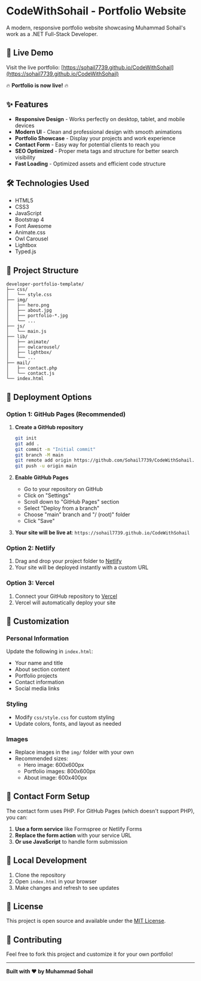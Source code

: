 # CodeWithSohail - Portfolio Website

A modern, responsive portfolio website showcasing Muhammad Sohail's work as a .NET Full-Stack Developer.

## 🚀 Live Demo

Visit the live portfolio: [https://sohail7739.github.io/CodeWithSohail](https://sohail7739.github.io/CodeWithSohail)

🔥 **Portfolio is now live!** 🔥

## ✨ Features

- **Responsive Design** - Works perfectly on desktop, tablet, and mobile devices
- **Modern UI** - Clean and professional design with smooth animations
- **Portfolio Showcase** - Display your projects and work experience
- **Contact Form** - Easy way for potential clients to reach you
- **SEO Optimized** - Proper meta tags and structure for better search visibility
- **Fast Loading** - Optimized assets and efficient code structure

## 🛠️ Technologies Used

- HTML5
- CSS3
- JavaScript
- Bootstrap 4
- Font Awesome
- Animate.css
- Owl Carousel
- Lightbox
- Typed.js

## 📁 Project Structure

```
developer-portfolio-template/
├── css/
│   └── style.css
├── img/
│   ├── hero.png
│   ├── about.jpg
│   ├── portfolio-*.jpg
│   └── ...
├── js/
│   └── main.js
├── lib/
│   ├── animate/
│   ├── owlcarousel/
│   ├── lightbox/
│   └── ...
├── mail/
│   ├── contact.php
│   └── contact.js
└── index.html
```

## 🚀 Deployment Options

### Option 1: GitHub Pages (Recommended)

1. **Create a GitHub repository**
   ```bash
   git init
   git add .
   git commit -m "Initial commit"
   git branch -M main
   git remote add origin https://github.com/Sohail7739/CodeWithSohail.git
   git push -u origin main
   ```

2. **Enable GitHub Pages**
   - Go to your repository on GitHub
   - Click on "Settings"
   - Scroll down to "GitHub Pages" section
   - Select "Deploy from a branch"
   - Choose "main" branch and "/ (root)" folder
   - Click "Save"

3. **Your site will be live at**: `https://sohail7739.github.io/CodeWithSohail`

### Option 2: Netlify

1. Drag and drop your project folder to [Netlify](https://netlify.com)
2. Your site will be deployed instantly with a custom URL

### Option 3: Vercel

1. Connect your GitHub repository to [Vercel](https://vercel.com)
2. Vercel will automatically deploy your site

## 🎨 Customization

### Personal Information
Update the following in `index.html`:
- Your name and title
- About section content
- Portfolio projects
- Contact information
- Social media links

### Styling
- Modify `css/style.css` for custom styling
- Update colors, fonts, and layout as needed

### Images
- Replace images in the `img/` folder with your own
- Recommended sizes:
  - Hero image: 600x600px
  - Portfolio images: 800x600px
  - About image: 600x400px

## 📧 Contact Form Setup

The contact form uses PHP. For GitHub Pages (which doesn't support PHP), you can:

1. **Use a form service** like Formspree or Netlify Forms
2. **Replace the form action** with your service URL
3. **Or use JavaScript** to handle form submission

## 🔧 Local Development

1. Clone the repository
2. Open `index.html` in your browser
3. Make changes and refresh to see updates

## 📝 License

This project is open source and available under the [MIT License](LICENSE.txt).

## 🤝 Contributing

Feel free to fork this project and customize it for your own portfolio!

---

**Built with ❤️ by Muhammad Sohail**
